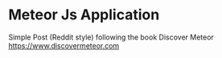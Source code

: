 # Meteor Js Application
Simple Post (Reddit style) following the book Discover Meteor
https://www.discovermeteor.com
